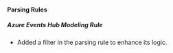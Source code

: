 #### Parsing Rules
##### Azure Events Hub Modeling Rule
- Added a filter in the parsing rule to enhance its logic.
